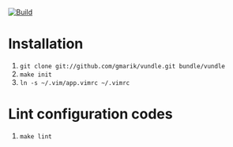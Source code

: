 [![Build][build-img]][build-url]

# Installation

1. `git clone git://github.com/gmarik/vundle.git bundle/vundle`
2. `make init`
3. `ln -s ~/.vim/app.vimrc ~/.vimrc`

# Lint configuration codes
1. `make lint`

[build-img]: https://img.shields.io/travis/gmunkhbaatarmn/dot-vim.svg
[build-url]: https://travis-ci.org/gmunkhbaatarmn/dot-vim
